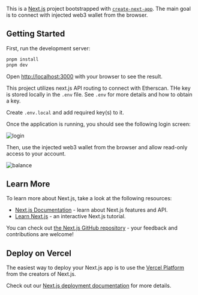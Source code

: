 This is a [Next.js](https://nextjs.org) project bootstrapped with [`create-next-app`](https://nextjs.org/docs/app/api-reference/cli/create-next-app).
The main goal is to connect with injected web3 wallet from the browser.

## Getting Started

First, run the development server:

```bash
pnpm install
pnpm dev
```

Open [http://localhost:3000](http://localhost:3000) with your browser to see the result.

This project utilizes next.js API routing to connect with Etherscan. THe key is stored locally in the `.env` file.
See `.env` for more details and how to obtain a key.

Create `.env.local` and add required key(s) to it.

Once the application is running, you should see the following login screen:

![login](./https://raw.githubusercontent.com/pleszkowicz/web3-wallet-connect/refs/heads/main/public/images/login.png)

Then, use the injected web3 wallet from the browser and allow read-only access to your account.

![balance](./https://raw.githubusercontent.com/pleszkowicz/web3-wallet-connect/refs/heads/main/public/images/balance.png)


## Learn More

To learn more about Next.js, take a look at the following resources:

- [Next.js Documentation](https://nextjs.org/docs) - learn about Next.js features and API.
- [Learn Next.js](https://nextjs.org/learn) - an interactive Next.js tutorial.

You can check out [the Next.js GitHub repository](https://github.com/vercel/next.js) - your feedback and contributions are welcome!

## Deploy on Vercel

The easiest way to deploy your Next.js app is to use the [Vercel Platform](https://vercel.com/new?utm_medium=default-template&filter=next.js&utm_source=create-next-app&utm_campaign=create-next-app-readme) from the creators of Next.js.

Check out our [Next.js deployment documentation](https://nextjs.org/docs/app/building-your-application/deploying) for more details.
